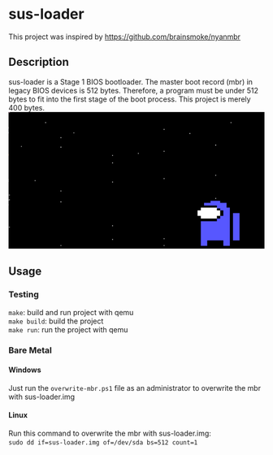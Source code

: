 # sus-loader

This project was inspired by https://github.com/brainsmoke/nyanmbr </br>

## Description

sus-loader is a Stage 1 BIOS bootloader. The master boot record (mbr) in legacy BIOS devices is 512 bytes. Therefore, a program must be under 512 bytes to fit into the first stage of the boot process. This project is merely 400 bytes. </br>
![](https://github.com/Msfv3n0m/sus-loader/blob/main/sus.PNG)

## Usage

### Testing

`make`: build and run project with qemu </br>
`make build`: build the project </br>
`make run`: run the project with qemu </br>

### Bare Metal

#### Windows

Just run the `overwrite-mbr.ps1` file as an administrator to overwrite the mbr with sus-loader.img

#### Linux

Run this command to overwrite the mbr with sus-loader.img: </br>
`sudo dd if=sus-loader.img of=/dev/sda bs=512 count=1`
